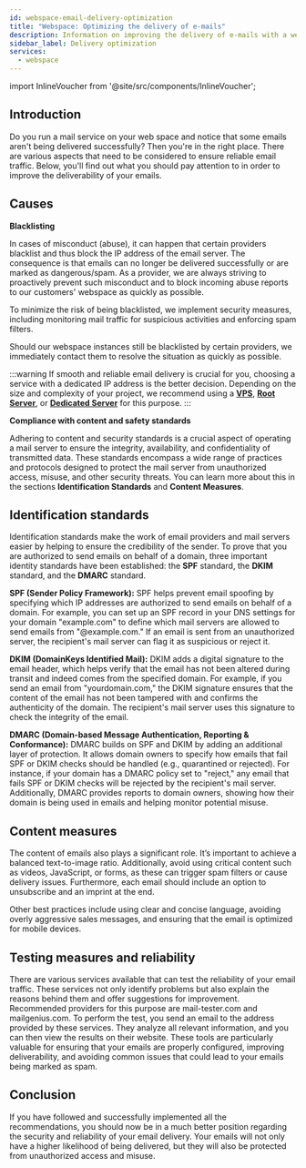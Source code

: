 ```yaml
---
id: webspace-email-delivery-optimization
title: "Webspace: Optimizing the delivery of e-mails"
description: Information on improving the delivery of e-mails with a web space from ZAP-Hosting - ZAP-hosting.com Documentation
sidebar_label: Delivery optimization
services:
  - webspace
---
```


import InlineVoucher from '@site/src/components/InlineVoucher';

## Introduction

Do you run a mail service on your web space and notice that some emails aren't being delivered successfully? Then you're in the right place. There are various aspects that need to be considered to ensure reliable email traffic. Below, you'll find out what you should pay attention to in order to improve the deliverability of your emails.

<InlineVoucher />



## Causes

**Blacklisting**


In cases of misconduct (abuse), it can happen that certain providers blacklist and thus block the IP address of the email server. The consequence is that emails can no longer be delivered successfully or are marked as dangerous/spam. As a provider, we are always striving to proactively prevent such misconduct and to block incoming abuse reports to our customers' webspace as quickly as possible.

To minimize the risk of being blacklisted, we implement security measures, including monitoring mail traffic for suspicious activities and enforcing spam filters.

Should our webspace instances still be blacklisted by certain providers, we immediately contact them to resolve the situation as quickly as possible.

:::warning
If smooth and reliable email delivery is crucial for you, choosing a service with a dedicated IP address is the better decision. Depending on the size and complexity of your project, we recommend using a **[VPS](https://zap-hosting.com/en/vps-hosting)**, **[Root Server](https://zap-hosting.com/en/root-server-hosting)**, or **[Dedicated Server](https://zap-hosting.com/en/dedicated-server-hosting)** for this purpose.
:::



**Compliance with content and safety standards**

Adhering to content and security standards is a crucial aspect of operating a mail server to ensure the integrity, availability, and confidentiality of transmitted data. These standards encompass a wide range of practices and protocols designed to protect the mail server from unauthorized access, misuse, and other security threats. You can learn more about this in the sections **Identification Standards** and **Content Measures**.



## Identification standards
Identification standards make the work of email providers and mail servers easier by helping to ensure the credibility of the sender. To prove that you are authorized to send emails on behalf of a domain, three important identity standards have been established: the **SPF** standard, the **DKIM** standard, and the **DMARC** standard.

**SPF (Sender Policy Framework):** SPF helps prevent email spoofing by specifying which IP addresses are authorized to send emails on behalf of a domain. For example, you can set up an SPF record in your DNS settings for your domain "example.com" to define which mail servers are allowed to send emails from "@example.com." If an email is sent from an unauthorized server, the recipient's mail server can flag it as suspicious or reject it.

**DKIM (DomainKeys Identified Mail):** DKIM adds a digital signature to the email header, which helps verify that the email has not been altered during transit and indeed comes from the specified domain. For example, if you send an email from "yourdomain.com," the DKIM signature ensures that the content of the email has not been tampered with and confirms the authenticity of the domain. The recipient's mail server uses this signature to check the integrity of the email.

**DMARC (Domain-based Message Authentication, Reporting & Conformance):** DMARC builds on SPF and DKIM by adding an additional layer of protection. It allows domain owners to specify how emails that fail SPF or DKIM checks should be handled (e.g., quarantined or rejected). For instance, if your domain has a DMARC policy set to "reject," any email that fails SPF or DKIM checks will be rejected by the recipient's mail server. Additionally, DMARC provides reports to domain owners, showing how their domain is being used in emails and helping monitor potential misuse.


## Content measures
The content of emails also plays a significant role. It’s important to achieve a balanced text-to-image ratio. Additionally, avoid using critical content such as videos, JavaScript, or forms, as these can trigger spam filters or cause delivery issues. Furthermore, each email should include an option to unsubscribe and an imprint at the end.

Other best practices include using clear and concise language, avoiding overly aggressive sales messages, and ensuring that the email is optimized for mobile devices.


## Testing measures and reliability
There are various services available that can test the reliability of your email traffic. These services not only identify problems but also explain the reasons behind them and offer suggestions for improvement. Recommended providers for this purpose are mail-tester.com and mailgenius.com. To perform the test, you send an email to the address provided by these services. They analyze all relevant information, and you can then view the results on their website. These tools are particularly valuable for ensuring that your emails are properly configured, improving deliverability, and avoiding common issues that could lead to your emails being marked as spam.


## Conclusion

If you have followed and successfully implemented all the recommendations, you should now be in a much better position regarding the security and reliability of your email delivery. Your emails will not only have a higher likelihood of being delivered, but they will also be protected from unauthorized access and misuse.
